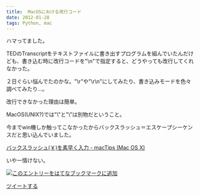 ```yaml
---
title:  MacOSにおける改行コード
date: 2012-01-28
tags: Python, mac
---
```

ハマってました。

TEDのTranscriptをテキストファイルに書き出すプログラムを組んでいたんだけども、書き込む時に改行コードを"\\n"で指定すると、どうやっても改行してくれなかった。

２日ぐらい悩んでたのかな。"\\r"や"\\r\\n"にしてみたり、書き込みモードを色々調べてみたり…。

改行できなかった理由は簡単。

MacOS(UNIX?)では"\\"と"\\"は別物だということ。

今までwin機しか触ってこなかったからバックスラッシュ＝エスケープシーケンスだと思い込んでいました。

[バックスラッシュ(￥)を素早く入力 - macTips (Mac OS
X)](http://mactips-lib.net/m/macosx/035.html)

いやー情けない。

[![このエントリーをはてなブックマークに追加](http://b.st-hatena.com/images/entry-button/button-only.gif)](http://b.hatena.ne.jp/entry/http://d.hatena.ne.jp "このエントリーをはてなブックマークに追加")

[ツイートする](http://twitter.com/share)
